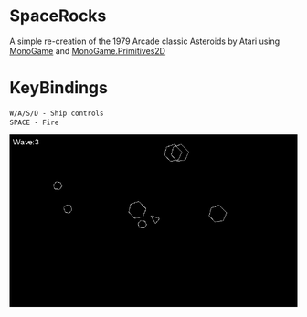 # SpaceRocks
A simple re-creation of the 1979 Arcade classic Asteroids by Atari using [MonoGame](https://monogame.net/) and [MonoGame.Primitives2D](https://github.com/DoogeJ/MonoGame.Primitives2D)

# KeyBindings
```
W/A/S/D - Ship controls
SPACE - Fire
```

![SpaceRocks](https://github.com/rklusa/SpaceRocks/blob/master/SpaceRocks.PNG)
